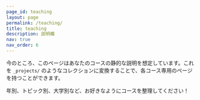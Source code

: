 ```yaml
---
page_id: teaching
layout: page
permalink: /teaching/
title: teaching
description: 説明欄
nav: true
nav_order: 6
---
```


今のところ、このページはあなたのコースの静的な説明を想定しています。これを `_projects/` のようなコレクションに変換することで、各コース専用のページを持つことができます。

年別、トピック別、大学別など、お好きなようにコースを整理してください！

